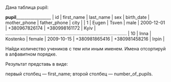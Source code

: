 Дана таблица pupil:

____________________________________pupil_____________________________________________________
| id  |	first_name | last_name | sex    | birth_date | mother_phone  | father_phone  | city  |
| 1   |	Eugen      | Tsven     | male   | 2000-12-01 | +380967826174 | +380998161172 | Kyiv  |
..............................................................................................
| 10  | Inna       | Kostenko  | female | 2009-10-15 | +380981865416 | +380981458216 | Irpin |

Найди количество учеников с тем или иным именем. Имена отсортируй в алфавитном порядке.

Результат представь в виде:

первый столбец — first_name;
второй столбец — number_of_pupils.
